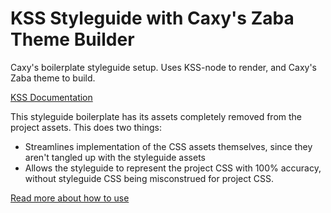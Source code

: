 # KSS Styleguide with Caxy's Zaba Theme Builder

Caxy's boilerplate styleguide setup. Uses KSS-node to render, and Caxy's
Zaba theme to build.

[KSS Documentation](http://warpspire.com/kss/)

This styleguide boilerplate has its assets completely removed from the 
project assets. This does two things:
 
-   Streamlines implementation of the CSS assets themselves, since they
    aren't tangled up with the styleguide assets
-   Allows the styleguide to represent the project CSS with 100%
    accuracy, without styleguide CSS being misconstrued for project CSS.
    
[Read more about how to use](src/styleguide/)